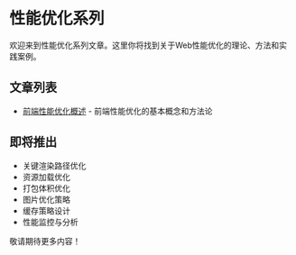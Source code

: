 # 性能优化系列

欢迎来到性能优化系列文章。这里你将找到关于Web性能优化的理论、方法和实践案例。

## 文章列表

- [前端性能优化概述](/posts/performance/overview) - 前端性能优化的基本概念和方法论

## 即将推出

- 关键渲染路径优化
- 资源加载优化
- 打包体积优化
- 图片优化策略
- 缓存策略设计
- 性能监控与分析

敬请期待更多内容！ 